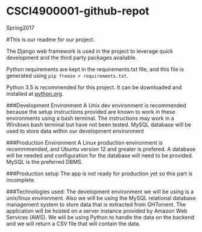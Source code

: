 # CSCI4900001-github-repot
Spring2017

#This is our readme for our project.

The Django web framework is used in the project to leverage quick development and the third party packages available.

Python requirements are kept in the requirements.txt file, and this file is generated using `pip freeze > requirements.txt`.

Python 3.5 is recommended for this project.  It can be downloaded and installed at [python.org](python.org).

###Development Environment
A Unix dev environment is recommended because the setup instructions provided are known to work in these environments using a bash terminal.  The instructions may work in a Windows bash terminal but have not been tested.  MySQL database will be used to store data within our development environment 


###Production Environment
A Linux production environment is recommmended, and Ubuntu version 12 and greater is prefered.  A database will be needed and configuration for the database will need to be provided.  MySQL is the preferred DBMS.


###Production setup
The app is not ready for production yet so this part is incomplete.

###Technologies used:
The development environment we will be using is a unix/linux environment. Also we will be using the MySQL relational database management system to store data that is extracted from GHTorrent. The application will be hosted on a server instance provided by Amazon Web Services (AWS). We will be using Python to handle the data on the backend and we will return a CSV file that will contain the data. 
